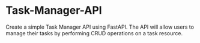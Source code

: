 # Task-Manager-API
Create a simple Task Manager API using FastAPI. The API will allow users to manage their tasks by performing CRUD operations on a task resource.
